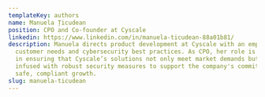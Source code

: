 ```yaml
---
templateKey: authors
name: Manuela Țicudean
position: CPO and Co-founder at Cyscale
linkedin: https://www.linkedin.com/in/manuela-ticudean-88a01b81/
description: Manuela directs product development at Cyscale with an emphasis on
  customer needs and cybersecurity best practices. As CPO, her role is pivotal
  in ensuring that Cyscale’s solutions not only meet market demands but are also
  infused with robust security measures to support the company's commitment to
  safe, compliant growth.
slug: manuela-ticudean
---
```

